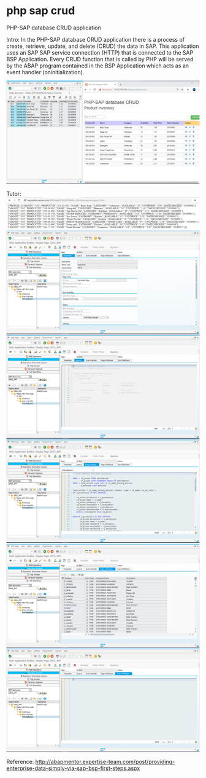 # php sap crud
 PHP-SAP database CRUD application
 
Intro:
In the PHP-SAP database CRUD application there is a process of create, retrieve, update, and delete (CRUD) the data in SAP. This application uses an SAP SAP service connection (HTTP) that is connected to the SAP BSP Application. Every CRUD function that is called by PHP will be served by the ABAP program contained in the BSP Application which acts as an event handler (oninitialization).

![alt text](https://github.com/jenizar/php-sap-crud/blob/master/Screenshot.PNG)

Tutor:
![alt text](https://github.com/jenizar/php-sap-crud/blob/master/images/BSPApp-URL.PNG)
![alt text](https://github.com/jenizar/php-sap-crud/blob/master/images/BSPApp-Properties.PNG)
![alt text](https://github.com/jenizar/php-sap-crud/blob/master/images/BSPApp-Layout.PNG)
![alt text](https://github.com/jenizar/php-sap-crud/blob/master/images/BSPApp-EventHandler.PNG)
![alt text](https://github.com/jenizar/php-sap-crud/blob/master/images/BSPApp-PageAttributes.PNG)
![alt text](https://github.com/jenizar/php-sap-crud/blob/master/images/BSPAppTypeDefinitions.PNG)

Reference:
http://abapmentor.expertise-team.com/post/providing-enterprise-data-simply-via-sap-bsp-first-steps.aspx
